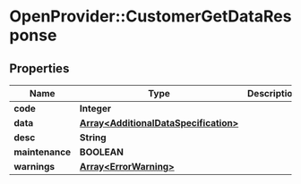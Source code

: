 # OpenProvider::CustomerGetDataResponse

## Properties
Name | Type | Description | Notes
------------ | ------------- | ------------- | -------------
**code** | **Integer** |  | [optional] 
**data** | [**Array&lt;AdditionalDataSpecification&gt;**](AdditionalDataSpecification.md) |  | [optional] 
**desc** | **String** |  | [optional] 
**maintenance** | **BOOLEAN** |  | [optional] 
**warnings** | [**Array&lt;ErrorWarning&gt;**](ErrorWarning.md) |  | [optional] 

